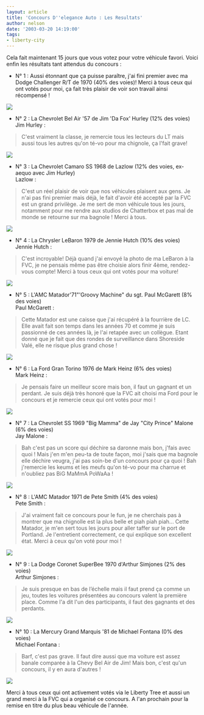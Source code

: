 ```yaml
---
layout: article
title: 'Concours D''elegance Auto : Les Resultats'
author: nelson
date: '2003-03-20 14:19:00'
tags:
- liberty-city
---
```


Cela fait maintenant 15 jours que vous votez pour votre véhicule favori. Voici enfin les résultats tant attendus du concours :

- N° 1 : Aussi étonnant que ça puisse paraître, j'ai fini premier avec ma Dodge Challenger R/T de 1970 (40% des voies)! Merci à tous ceux qui ont votés pour moi, ça fait très plaisir de voir son travail ainsi récompensé !

![](  /content/images/2016/07/Challenger-1.jpg)

- N° 2 : La Chevrolet Bel Air '57 de Jim 'Da Fox' Hurley (12% des voies)  
Jim Hurley :

> C'est vraiment la classe, je remercie tous les lecteurs du LT mais aussi tous les autres qu'on té-vo pour ma chignole, ça l'fait grave!

![](  /content/images/2016/07/fsscr001-1.jpg)

- N° 3 : La Chevrolet Camaro SS 1968 de Lazlow (12% des voies, ex-aequo avec Jim Hurley)  
Lazlow :

> C'est un réel plaisir de voir que nos véhicules plaisent aux gens. Je n'ai pas fini premier mais déjà, le fait d'avoir été accepté par la FVC est un grand privilège. Je me sert de mon véhicule tous les jours, notamment pour me rendre aux studios de Chatterbox et pas mal de monde se retourne sur ma bagnole ! Merci à tous.

![](  /content/images/2016/07/Camaro-1.jpg)

- N° 4 : La Chrysler LeBaron 1979 de Jennie Hutch (10% des voies)  
Jennie Hutch :

> C'est incroyable! Déjà quand j'ai envoyé la photo de ma LeBaron à la FVC, je ne pensais même pas être choisie alors finir 4ème, rendez-vous compte! Merci à tous ceux qui ont votés pour ma voiture!

![](  /content/images/2016/07/lebaron-1.jpg)

- N° 5 : L'AMC Matador'71"'Groovy Machine" du sgt. Paul McGarett (8% des voies)  
Paul McGarett :

> Cette Matador est une caisse que j'ai récupéré à la fourrière de LC. Elle avait fait son temps dans les années 70 et comme je suis passionné de ces années là, je l'ai retapée avec un collègue. Etant donné que je fait que des rondes de surveillance dans Shoreside Valé, elle ne risque plus grand chose !

![](  /content/images/2016/07/fsscr010-1.jpg)

- N° 6 : La Ford Gran Torino 1976 de Mark Heinz (6% des voies)  
Mark Heinz :

> Je pensais faire un meilleur score mais bon, il faut un gagnant et un perdant. Je suis déjà très honoré que la FVC ait choisi ma Ford pour le concours et je remercie ceux qui ont votés pour moi !

![](  /content/images/2016/07/Torino5-1.jpg)

- N° 7 : La Chevrolet SS 1969 "Big Mamma" de Jay "City Prince" Malone (6% des voies)  
Jay Malone :

> Bah c'est pas un score qui déchire sa daronne mais bon, j'fais avec quoi ! Mais j'en m'en peu-ta de toute façon, moi j'sais que ma bagnole elle déchire veugra, j'ai pas soin-be d'un concours pour ça quoi ! Bah j'remercie les keums et les meufs qu'on té-vo pour ma charrue et n'oubliez pas BiG MaMmA PoWaAa !

![](  /content/images/2016/07/fsscr003-1.jpg)

- N° 8 : L'AMC Matador 1971 de Pete Smith (4% des voies)  
Pete Smith :

> J'ai vraiment fait ce concours pour le fun, je ne cherchais pas à montrer que ma chignolle est la plus belle et piah piah piah... Cette Matador, je m'en sert tous les jours pour aller taffer sur le port de Portland. Je l'entretient correctement, ce qui explique son excellent état. Merci à ceux qu'on voté pour moi !

![](  /content/images/2016/07/fsscr003-2.jpg)

- N° 9 : La Dodge Coronet SuperBee 1970 d'Arthur Simjones (2% des voies)  
Arthur Simjones :

> Je suis presque en bas de l’échelle mais il faut prend ça comme un jeu, toutes les voitures présentées au concours valent la première place. Comme l'a dit l'un des participants, il faut des gagnants et des perdants.

![](  /content/images/2016/07/Hemi102-1.jpg)

- N° 10 : La Mercury Grand Marquis '81 de Michael Fontana (0% des voies)  
Michael Fontana :

> Barf, c'est pas grave. Il faut dire aussi que ma voiture est assez banale comparée à la Chevy Bel Air de Jim! Mais bon, c'est qu'un concours, il y en aura d'autres !

![](  /content/images/2016/07/fsscr008-1.jpg)

Merci à tous ceux qui ont activement votés via le Liberty Tree et aussi un grand merci à la FVC qui a organisé ce concours. A l'an prochain pour la remise en titre du plus beau véhicule de l'année.

<!--kg-card-end: markdown-->

